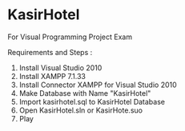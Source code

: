 # KasirHotel
For Visual Programming Project Exam

Requirements and Steps :
1. Install Visual Studio 2010
2. Install XAMPP 7.1.33
3. Install Connector XAMPP for Visual Studio 2010
4. Make Database with Name "KasirHotel"
5. Import kasirhotel.sql to KasirHotel Database
6. Open KasirHotel.sln or KasirHote.suo
7. Play
